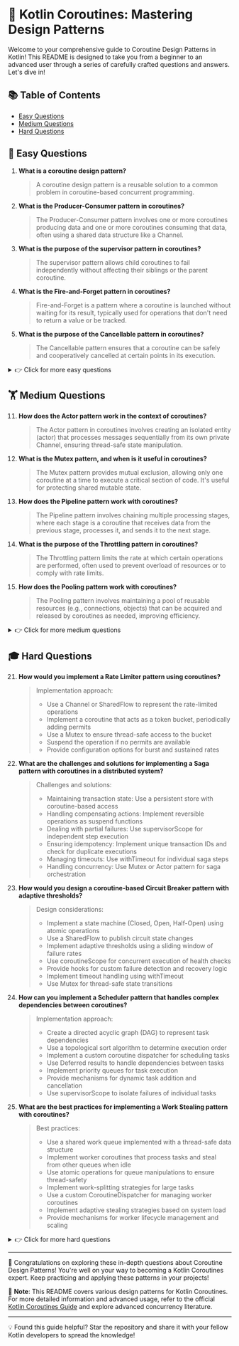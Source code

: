 # 🚀 Kotlin Coroutines: Mastering Design Patterns

Welcome to your comprehensive guide to Coroutine Design Patterns in Kotlin! This README is designed to take you from a beginner to an advanced user through a series of carefully crafted questions and answers. Let's dive in!

## 📚 Table of Contents

- [Easy Questions](#-easy-questions)
- [Medium Questions](#-medium-questions)
- [Hard Questions](#-hard-questions)

## 🌱 Easy Questions

1. **What is a coroutine design pattern?**
   > A coroutine design pattern is a reusable solution to a common problem in coroutine-based concurrent programming.

2. **What is the Producer-Consumer pattern in coroutines?**
   > The Producer-Consumer pattern involves one or more coroutines producing data and one or more coroutines consuming that data, often using a shared data structure like a Channel.

3. **What is the purpose of the supervisor pattern in coroutines?**
   > The supervisor pattern allows child coroutines to fail independently without affecting their siblings or the parent coroutine.

4. **What is the Fire-and-Forget pattern in coroutines?**
   > Fire-and-Forget is a pattern where a coroutine is launched without waiting for its result, typically used for operations that don't need to return a value or be tracked.

5. **What is the purpose of the Cancellable pattern in coroutines?**
   > The Cancellable pattern ensures that a coroutine can be safely and cooperatively cancelled at certain points in its execution.

<details>
<summary>👉 Click for more easy questions</summary>

6. **What is the Sequential pattern in coroutines?**
   > The Sequential pattern involves executing a series of asynchronous operations one after another, typically using suspend functions.

7. **What is the Parallel Decomposition pattern?**
   > Parallel Decomposition involves breaking a task into smaller subtasks that can be executed concurrently using coroutines.

8. **What is the purpose of the Timeout pattern in coroutines?**
   > The Timeout pattern ensures that an operation completes within a specified time limit, cancelling it if it exceeds that limit.

9. **What is the Fan-Out pattern in coroutines?**
   > The Fan-Out pattern involves distributing work from a single source to multiple coroutines for parallel processing.

10. **What is the purpose of the Buffering pattern in coroutines?**
    > The Buffering pattern uses a buffer to store produced items, allowing the producer to continue generating items even if the consumer is not immediately ready to process them.

</details>

## 🏋️ Medium Questions

11. **How does the Actor pattern work in the context of coroutines?**
    > The Actor pattern in coroutines involves creating an isolated entity (actor) that processes messages sequentially from its own private Channel, ensuring thread-safe state manipulation.

12. **What is the Mutex pattern, and when is it useful in coroutines?**
    > The Mutex pattern provides mutual exclusion, allowing only one coroutine at a time to execute a critical section of code. It's useful for protecting shared mutable state.

13. **How does the Pipeline pattern work with coroutines?**
    > The Pipeline pattern involves chaining multiple processing stages, where each stage is a coroutine that receives data from the previous stage, processes it, and sends it to the next stage.

14. **What is the purpose of the Throttling pattern in coroutines?**
    > The Throttling pattern limits the rate at which certain operations are performed, often used to prevent overload of resources or to comply with rate limits.

15. **How does the Pooling pattern work with coroutines?**
    > The Pooling pattern involves maintaining a pool of reusable resources (e.g., connections, objects) that can be acquired and released by coroutines as needed, improving efficiency.

<details>
<summary>👉 Click for more medium questions</summary>

16. **What is the Barrier pattern in coroutines?**
    > The Barrier pattern synchronizes multiple coroutines at a specific point, ensuring that all coroutines reach that point before any of them proceed further.

17. **How does the Debounce pattern work with coroutines?**
    > The Debounce pattern delays the processing of a rapidly occurring event until a certain amount of time has passed without another occurrence of the event.

18. **What is the purpose of the Bulkheading pattern in coroutines?**
    > The Bulkheading pattern isolates different parts of an application into separate coroutine scopes, preventing failures in one part from affecting others.

19. **How does the Retry pattern work with coroutines?**
    > The Retry pattern automatically retries a failed operation a certain number of times or until successful, often with a delay between attempts.

20. **What is the Publish-Subscribe pattern in the context of coroutines?**
    > The Publish-Subscribe pattern involves publishers emitting values to multiple subscribers, often implemented using Flows or Channels in coroutines.

</details>

## 🎓 Hard Questions

21. **How would you implement a Rate Limiter pattern using coroutines?**
    > Implementation approach:
    > - Use a Channel or SharedFlow to represent the rate-limited operations
    > - Implement a coroutine that acts as a token bucket, periodically adding permits
    > - Use a Mutex to ensure thread-safe access to the bucket
    > - Suspend the operation if no permits are available
    > - Provide configuration options for burst and sustained rates

22. **What are the challenges and solutions for implementing a Saga pattern with coroutines in a distributed system?**
    > Challenges and solutions:
    > - Maintaining transaction state: Use a persistent store with coroutine-based access
    > - Handling compensating actions: Implement reversible operations as suspend functions
    > - Dealing with partial failures: Use supervisorScope for independent step execution
    > - Ensuring idempotency: Implement unique transaction IDs and check for duplicate executions
    > - Managing timeouts: Use withTimeout for individual saga steps
    > - Handling concurrency: Use Mutex or Actor pattern for saga orchestration

23. **How would you design a coroutine-based Circuit Breaker pattern with adaptive thresholds?**
    > Design considerations:
    > - Implement a state machine (Closed, Open, Half-Open) using atomic operations
    > - Use a SharedFlow to publish circuit state changes
    > - Implement adaptive thresholds using a sliding window of failure rates
    > - Use coroutineScope for concurrent execution of health checks
    > - Provide hooks for custom failure detection and recovery logic
    > - Implement timeout handling using withTimeout
    > - Use Mutex for thread-safe state transitions

24. **How can you implement a Scheduler pattern that handles complex dependencies between coroutines?**
    > Implementation approach:
    > - Create a directed acyclic graph (DAG) to represent task dependencies
    > - Use a topological sort algorithm to determine execution order
    > - Implement a custom coroutine dispatcher for scheduling tasks
    > - Use Deferred results to handle dependencies between tasks
    > - Implement priority queues for task execution
    > - Provide mechanisms for dynamic task addition and cancellation
    > - Use supervisorScope to isolate failures of individual tasks

25. **What are the best practices for implementing a Work Stealing pattern with coroutines?**
    > Best practices:
    > - Use a shared work queue implemented with a thread-safe data structure
    > - Implement worker coroutines that process tasks and steal from other queues when idle
    > - Use atomic operations for queue manipulations to ensure thread-safety
    > - Implement work-splitting strategies for large tasks
    > - Use a custom CoroutineDispatcher for managing worker coroutines
    > - Implement adaptive stealing strategies based on system load
    > - Provide mechanisms for worker lifecycle management and scaling

<details>
<summary>👉 Click for more hard questions</summary>

26. **How would you implement a Replicated Log pattern using coroutines for a distributed system?**
    > Implementation approach:
    > - Use a SharedFlow to represent the log stream
    > - Implement a coroutine-based consensus algorithm (e.g., Raft) for log replication
    > - Use Channels for inter-node communication
    > - Implement a persistent store with coroutine-based access for durability
    > - Use supervisorScope for managing multiple replication streams
    > - Implement failure detection and recovery mechanisms using coroutines
    > - Provide hooks for custom conflict resolution strategies

27. **What are the challenges in implementing a Scatter-Gather pattern with dynamic participants using coroutines?**
    > Challenges and solutions:
    > - Dynamic participant management: Use a concurrent map to track active participants
    > - Handling partial failures: Implement timeout mechanisms for individual participants
    > - Aggregating results: Use a Channel or Flow for collecting and processing results
    > - Ensuring consistency: Implement a two-phase commit protocol using coroutines
    > - Scaling: Use a custom CoroutineDispatcher for managing participant coroutines
    > - Fault tolerance: Implement retry mechanisms and circuit breakers for participant communication

28. **How can you implement a coroutine-based Event Sourcing pattern with support for snapshotting and replay?**
    > Implementation approach:
    > - Use a SharedFlow to represent the event stream
    > - Implement event persistence using a coroutine-based database access layer
    > - Use actors for handling aggregate state updates
    > - Implement snapshotting using coroutines to periodically persist aggregate state
    > - Use Flow for event replay and state reconstruction
    > - Implement versioning for events and snapshots to handle schema evolution
    > - Provide hooks for custom event handlers and projections

29. **What are the best practices for implementing a Backpressure Handling pattern in a coroutine-based reactive system?**
    > Best practices:
    > - Use Channels with appropriate buffer strategies (e.g., BufferOverflow.DROP_OLDEST)
    > - Implement flow control mechanisms using suspendCancellableCoroutine
    > - Use conflation for scenarios where processing only the latest value is sufficient
    > - Implement adaptive batch processing using coroutines
    > - Use supervisorScope for isolating backpressure handling logic
    > - Provide hooks for custom backpressure strategies
    > - Implement monitoring and alerting for backpressure situations

30. **How would you design a coroutine-based Saga Execution Coordinator (SEC) for managing long-running, distributed transactions?**
    > Design considerations:
    > - Implement a persistent saga log using a coroutine-based database access layer
    > - Use actors for managing individual saga instances
    > - Implement a state machine for saga execution steps
    > - Use Channels for communication between the SEC and saga participants
    > - Implement timeout handling using withTimeout for each saga step
    > - Provide hooks for custom compensation logic
    > - Implement idempotency checks for saga steps
    > - Use supervisorScope for isolating failures of individual sagas
    > - Implement a recovery mechanism for handling SEC failures
    > - Provide monitoring and management interfaces for saga execution

</details>

---

🎉 Congratulations on exploring these in-depth questions about Coroutine Design Patterns! You're well on your way to becoming a Kotlin Coroutines expert. Keep practicing and applying these patterns in your projects!

📌 **Note**: This README covers various design patterns for Kotlin Coroutines. For more detailed information and advanced usage, refer to the official [Kotlin Coroutines Guide](https://kotlinlang.org/docs/coroutines-guide.html) and explore advanced concurrency literature.

---

💡 Found this guide helpful? Star the repository and share it with your fellow Kotlin developers to spread the knowledge!

